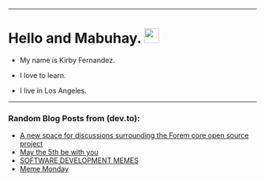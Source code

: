 
<img src="https://komarev.com/ghpvc/?username=kirbygit&style=flat-square&color=blue" alt=""/>

---
<h1>
  Hello and Mabuhay.
  <img src="https://media.giphy.com/media/hvRJCLFzcasrR4ia7z/giphy.gif" width="30px"/>
</h1>

- My name is Kirby Fernandez.

- I love to learn.

- I live in Los Angeles.

---

### Random Blog Posts from (dev.to):
<!-- BLOG-POST-LIST:START -->
- [A new space for discussions surrounding the Forem core open source project](https://dev.to/devteam/a-new-space-for-discussions-surrounding-the-forem-core-open-source-project-3o54)
- [May the 5th be with you](https://dev.to/ben/may-the-5th-be-with-you-34j4)
- [SOFTWARE DEVELOPMENT MEMES](https://dev.to/ben/software-development-memes-44nk)
- [Meme Monday](https://dev.to/ben/meme-monday-1ik7)
<!-- BLOG-POST-LIST:END -->
